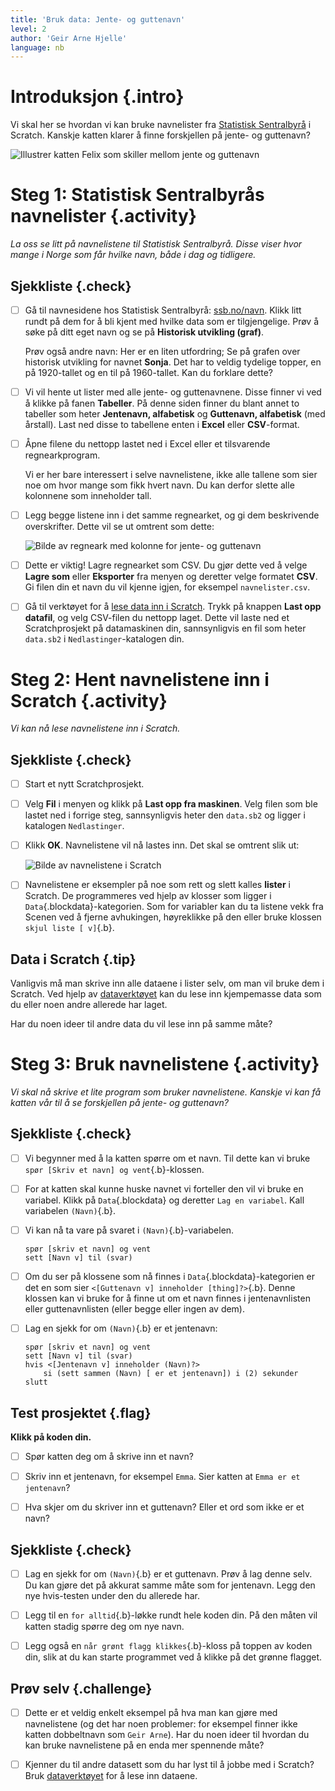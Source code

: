 ```yaml
---
title: 'Bruk data: Jente- og guttenavn'
level: 2
author: 'Geir Arne Hjelle'
language: nb
---
```


# Introduksjon {.intro}

Vi skal her se hvordan vi kan bruke navnelister fra
[Statistisk Sentralbyrå](http://www.ssb.no/navn) i Scratch. Kanskje katten
klarer å finne forskjellen på jente- og guttenavn?

![Illustrer katten Felix som skiller mellom jente og guttenavn](data_navn.png)

# Steg 1: Statistisk Sentralbyrås navnelister {.activity}

*La oss se litt på navnelistene til Statistisk Sentralbyrå. Disse viser hvor
mange i Norge som får hvilke navn, både i dag og tidligere.*

## Sjekkliste {.check}

- [ ] Gå til navnesidene hos Statistisk Sentralbyrå:
  [ssb.no/navn](http://www.ssb.no/navn). Klikk litt rundt på dem for å bli kjent
  med hvilke data som er tilgjengelige. Prøv å søke på ditt eget navn og se på
  **Historisk utvikling (graf)**.

    Prøv også andre navn: Her er en liten utfordring; Se på grafen over
    historisk utvikling for navnet **Sonja**. Det har to veldig tydelige topper,
    en på 1920-tallet og en til på 1960-tallet. Kan du forklare dette?

- [ ] Vi vil hente ut lister med alle jente- og guttenavnene. Disse finner vi ved å
  klikke på fanen **Tabeller**. På denne siden finner du blant annet to tabeller
  som heter **Jentenavn, alfabetisk** og **Guttenavn, alfabetisk** (med
  årstall). Last ned disse to tabellene enten i **Excel** eller **CSV**-format.

- [ ] Åpne filene du nettopp lastet ned i Excel eller et tilsvarende
  regnearkprogram.

    Vi er her bare interessert i selve navnelistene, ikke alle tallene som sier
    noe om hvor mange som fikk hvert navn. Du kan derfor slette alle kolonnene
    som inneholder tall.

- [ ] Legg begge listene inn i det samme regnearket, og gi dem beskrivende
  overskrifter. Dette vil se ut omtrent som dette:

    ![Bilde av regneark med kolonne for jente- og guttenavn](navnelister_regneark.png)

- [ ] Dette er viktig! Lagre regnearket som CSV. Du gjør dette ved å velge **Lagre
  som** eller **Eksporter** fra menyen og deretter velge formatet **CSV**. Gi
  filen din et navn du vil kjenne igjen, for eksempel `navnelister.csv`.

- [ ] Gå til verktøyet for å [lese data inn i Scratch](../data/data.html). Trykk på
  knappen **Last opp datafil**, og velg CSV-filen du nettopp laget. Dette vil
  laste ned et Scratchprosjekt på datamaskinen din, sannsynligvis en fil som
  heter `data.sb2` i `Nedlastinger`-katalogen din.

# Steg 2: Hent navnelistene inn i Scratch {.activity}

*Vi kan nå lese navnelistene inn i Scratch.*

## Sjekkliste {.check}

- [ ] Start et nytt Scratchprosjekt.

- [ ] Velg **Fil** i menyen og klikk på **Last opp fra maskinen**. Velg filen som
  ble lastet ned i forrige steg, sannsynligvis heter den `data.sb2` og ligger i
  katalogen `Nedlastinger`.

- [ ] Klikk **OK**. Navnelistene vil nå lastes inn. Det skal se omtrent slik ut:

    ![Bilde av navnelistene i Scratch](navnelister_scratch.png)

- [ ] Navnelistene er eksempler på noe som rett og slett kalles **lister** i
  Scratch. De programmeres ved hjelp av klosser som ligger i
  `Data`{.blockdata}-kategorien. Som for variabler kan du ta listene vekk fra
  Scenen ved å fjerne avhukingen, høyreklikke på den eller bruke klossen `skjul
  liste [ v]`{.b}.

## Data i Scratch {.tip}

Vanligvis må man skrive inn alle dataene i lister selv, om man vil bruke dem i
Scratch. Ved hjelp av [dataverktøyet](../data/data.html) kan du lese inn
kjempemasse data som du eller noen andre allerede har laget.

Har du noen ideer til andre data du vil lese inn på samme måte?

# Steg 3: Bruk navnelistene {.activity}

*Vi skal nå skrive et lite program som bruker navnelistene. Kanskje vi kan få
katten vår til å se forskjellen på jente- og guttenavn?*

## Sjekkliste {.check}

- [ ] Vi begynner med å la katten spørre om et navn. Til dette kan vi bruke `spør
  [Skriv et navn] og vent`{.b}-klossen.

- [ ] For at katten skal kunne huske navnet vi forteller den vil vi bruke en
  variabel. Klikk på `Data`{.blockdata} og deretter `Lag en variabel`. Kall
  variabelen `(Navn)`{.b}.

- [ ] Vi kan nå ta vare på svaret i `(Navn)`{.b}-variabelen.

  ```blocks
  spør [skriv et navn] og vent
  sett [Navn v] til (svar)
  ```

- [ ] Om du ser på klossene som nå finnes i `Data`{.blockdata}-kategorien er det en
  som sier `<[Guttenavn v] inneholder [thing]?>`{.b}. Denne klossen kan vi bruke
  for å finne ut om et navn finnes i jentenavnlisten eller guttenavnlisten
  (eller begge eller ingen av dem).

- [ ] Lag en sjekk for om `(Navn)`{.b} er et jentenavn:

  ```blocks
  spør [skriv et navn] og vent
  sett [Navn v] til (svar)
  hvis <[Jentenavn v] inneholder (Navn)?>
      si (sett sammen (Navn) [ er et jentenavn]) i (2) sekunder
  slutt
  ```

## Test prosjektet {.flag}

__Klikk på koden din.__

- [ ] Spør katten deg om å skrive inn et navn?

- [ ] Skriv inn et jentenavn, for eksempel `Emma`. Sier katten at `Emma er et
  jentenavn`?

- [ ] Hva skjer om du skriver inn et guttenavn? Eller et ord som ikke er et navn?

## Sjekkliste {.check}

- [ ] Lag en sjekk for om `(Navn)`{.b} er et guttenavn. Prøv å lag denne selv. Du
  kan gjøre det på akkurat samme måte som for jentenavn. Legg den nye
  hvis-testen under den du allerede har.

- [ ] Legg til en `for alltid`{.b}-løkke rundt hele koden din. På den måten vil
  katten stadig spørre deg om nye navn.

- [ ] Legg også en `når grønt flagg klikkes`{.b}-kloss på toppen av koden din, slik
  at du kan starte programmet ved å klikke på det grønne flagget.

## Prøv selv {.challenge}

- [ ] Dette er et veldig enkelt eksempel på hva man kan gjøre med navnelistene (og
  det har noen problemer: for eksempel finner ikke katten dobbeltnavn
  som `Geir Arne`). Har du noen ideer til hvordan du kan bruke navnelistene på
  en enda mer spennende måte?

- [ ] Kjenner du til andre datasett som du har lyst til å jobbe med i Scratch? Bruk
  [dataverktøyet](../data/data.html) for å lese inn dataene.
